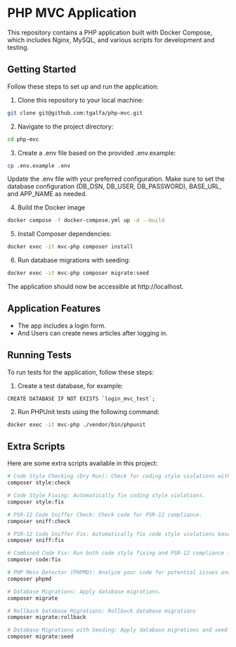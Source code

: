 # PHP MVC Application

This repository contains a PHP application built with Docker Compose, which includes Nginx, MySQL, and various scripts for development and testing.

## Getting Started

Follow these steps to set up and run the application:

1. Clone this repository to your local machine:
```bash
git clone git@github.com:tgalfa/php-mvc.git
```

2. Navigate to the project directory:
```bash
cd php-mvc
```

3. Create a .env file based on the provided .env.example:
```bash
cp .env.example .env
```
Update the .env file with your preferred configuration.
Make sure to set the database configuration (DB_DSN, DB_USER, DB_PASSWORD), BASE_URL, and APP_NAME as needed.

4. Build the Docker image
```bash
docker compose -f docker-compose.yml up -d --build
```

5. Install Composer dependencies:
```bash
docker exec -it mvc-php composer install
```

6. Run database migrations with seeding:
```bash
docker exec -it mvc-php composer migrate:seed
```

The application should now be accessible at http://localhost.

## Application Features

- The app includes a login form.
- And Users can create news articles after logging in.

## Running Tests

To run tests for the application, follow these steps:

1. Create a test database, for example:
```mysql
CREATE DATABASE IF NOT EXISTS `login_mvc_test`;
```

2. Run PHPUnit tests using the following command:
```bash
docker exec -it mvc-php ./vendor/bin/phpunit
```

## Extra Scripts

Here are some extra scripts available in this project:

```bash
# Code Style Checking (Dry Run): Check for coding style violations without making changes.
composer style:check

# Code Style Fixing: Automatically fix coding style violations.
composer style:fix

# PSR-12 Code Sniffer Check: Check code for PSR-12 compliance.
composer sniff:check

# PSR-12 Code Sniffer Fix: Automatically fix code style violations based on PSR-12.
composer sniff:fix

# Combined Code Fix: Run both code style fixing and PSR-12 compliance fixing.
composer code:fix

# PHP Mess Detector (PHPMD): Analyze your code for potential issues and violations based on the ruleset defined in phpmd-ruleset.xml.
composer phpmd

# Database Migrations: Apply database migrations.
composer migrate

# Rollback Database Migrations: Rollback database migrations
composer migrate:rollback

# Database Migrations with Seeding: Apply database migrations and seed the database.
composer migrate:seed
```